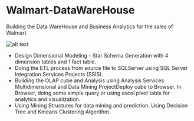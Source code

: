 # Walmart-DataWareHouse
Building the Data WareHouse and Business Analytics for the sales of Walmart


![alt text](https://i.stack.imgur.com/71Y2V.gif)


* Design Dimensional Modeling - Star Schema Generation with 4 dimension tables and 1 fact table.
* Doing the ETL process from source file to SQLServer using SQL Server Integration Services Projects (SSIS).
* Building the OLAP cube and Analysis using Analysis Services Multidimensional and Data Mining ProjectDeploy cube to
Browser. In Browser, doing some simple query or using excel pivot table for analytics and visualization.
* Using Mining Structures for data mining and prediction. Using Decision Tree and Kmeans Clustering Algorithm.
